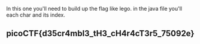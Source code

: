 In this one you'll need to build up the flag like lego. in the java file you'll each char and its index.

## picoCTF{d35cr4mbl3_tH3_cH4r4cT3r5_75092e}

